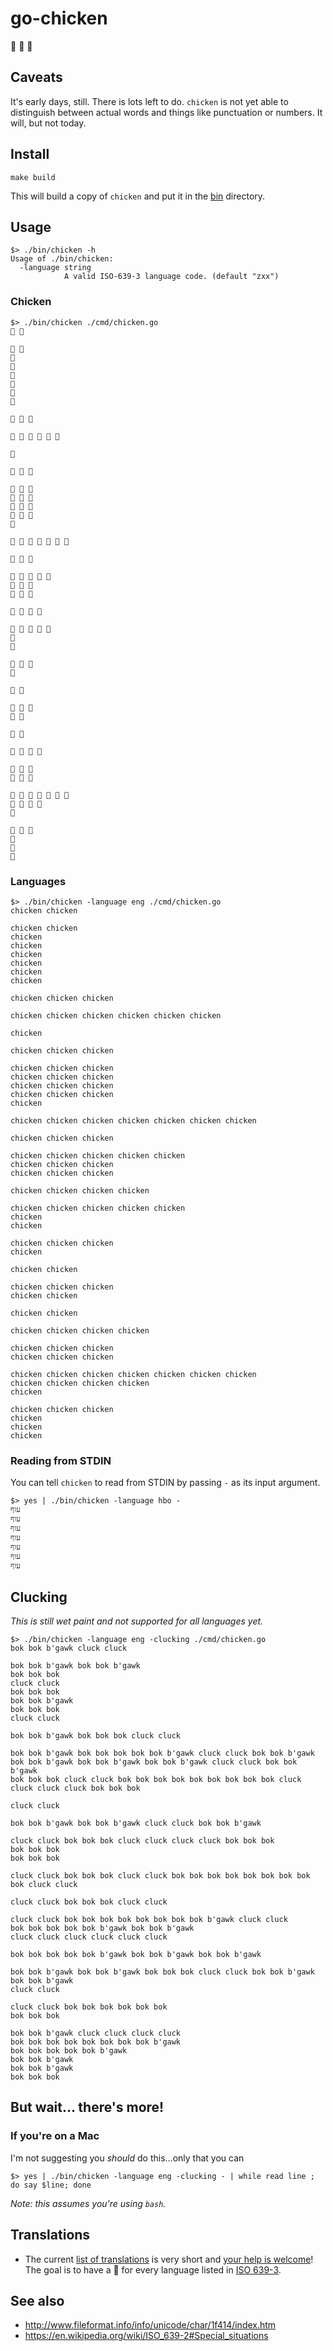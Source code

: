 # go-chicken

🐔 🐔 🐔

## Caveats

It's early days, still. There is lots left to do. `chicken` is not yet able to distinguish between actual words and things like punctuation or numbers. It will, but not today.

## Install

```
make build
```

This will build a copy of `chicken` and put it in the [bin](bin) directory.

## Usage

```
$> ./bin/chicken -h
Usage of ./bin/chicken:
  -language string
      	    A valid ISO-639-3 language code. (default "zxx")
```

### Chicken

```
$> ./bin/chicken ./cmd/chicken.go
🐔 🐔

🐔 🐔
🐔
🐔
🐔
🐔
🐔
🐔

🐔 🐔 🐔

🐔 🐔 🐔 🐔 🐔 🐔

🐔

🐔 🐔 🐔

🐔 🐔 🐔
🐔 🐔 🐔
🐔 🐔 🐔
🐔 🐔 🐔
🐔

🐔 🐔 🐔 🐔 🐔 🐔 🐔

🐔 🐔 🐔

🐔 🐔 🐔 🐔 🐔
🐔 🐔 🐔
🐔 🐔 🐔

🐔 🐔 🐔 🐔

🐔 🐔 🐔 🐔 🐔
🐔
🐔

🐔 🐔 🐔
🐔

🐔 🐔

🐔 🐔 🐔
🐔 🐔

🐔 🐔

🐔 🐔 🐔 🐔

🐔 🐔 🐔
🐔 🐔 🐔

🐔 🐔 🐔 🐔 🐔 🐔 🐔
🐔 🐔 🐔 🐔
🐔

🐔 🐔 🐔
🐔
🐔
🐔
```

### Languages

```
$> ./bin/chicken -language eng ./cmd/chicken.go
chicken chicken

chicken chicken
chicken
chicken
chicken
chicken
chicken
chicken

chicken chicken chicken

chicken chicken chicken chicken chicken chicken

chicken

chicken chicken chicken

chicken chicken chicken
chicken chicken chicken
chicken chicken chicken
chicken chicken chicken
chicken

chicken chicken chicken chicken chicken chicken chicken

chicken chicken chicken

chicken chicken chicken chicken chicken
chicken chicken chicken
chicken chicken chicken

chicken chicken chicken chicken

chicken chicken chicken chicken chicken
chicken
chicken

chicken chicken chicken
chicken

chicken chicken

chicken chicken chicken
chicken chicken

chicken chicken

chicken chicken chicken chicken

chicken chicken chicken
chicken chicken chicken

chicken chicken chicken chicken chicken chicken chicken
chicken chicken chicken chicken
chicken

chicken chicken chicken
chicken
chicken
chicken
```

### Reading from STDIN

You can tell `chicken` to read from STDIN by passing `-` as its input argument.

```
$> yes | ./bin/chicken -language hbo -
עוף
עוף
עוף
עוף
עוף
עוף
עוף
```

## Clucking

_This is still wet paint and not supported for all languages yet._

```
$> ./bin/chicken -language eng -clucking ./cmd/chicken.go
bok bok b'gawk cluck cluck

bok bok b'gawk bok bok b'gawk
bok bok bok
cluck cluck
bok bok bok
bok bok b'gawk
bok bok bok
cluck cluck

bok bok b'gawk bok bok bok cluck cluck

bok bok b'gawk bok bok bok bok bok b'gawk cluck cluck bok bok b'gawk bok bok b'gawk bok bok b'gawk bok bok b'gawk cluck cluck bok bok b'gawk
bok bok bok cluck cluck bok bok bok bok bok bok bok bok bok cluck cluck cluck cluck bok bok bok

cluck cluck

bok bok b'gawk bok bok b'gawk cluck cluck bok bok b'gawk

cluck cluck bok bok bok cluck cluck cluck cluck bok bok bok
bok bok bok
bok bok bok

cluck cluck bok bok bok cluck cluck bok bok bok bok bok bok bok bok bok cluck cluck

cluck cluck bok bok bok cluck cluck

cluck cluck bok bok bok bok bok bok bok bok b'gawk cluck cluck
bok bok bok bok bok b'gawk bok bok b'gawk
cluck cluck cluck cluck cluck cluck

bok bok bok bok bok b'gawk bok bok b'gawk bok bok b'gawk

bok bok b'gawk bok bok b'gawk bok bok bok cluck cluck bok bok b'gawk
bok bok b'gawk
cluck cluck

cluck cluck bok bok bok bok bok bok
bok bok bok

bok bok b'gawk cluck cluck cluck cluck
bok bok bok bok bok bok bok bok b'gawk
bok bok bok bok bok b'gawk
bok bok b'gawk
bok bok b'gawk
bok bok bok
```

## But wait... there's more!

### If you're on a Mac

I'm not suggesting you _should_ do this...only that you can

```
$> yes | ./bin/chicken -language eng -clucking - | while read line ; do say $line; done
```

_Note: this assumes you're using `bash`._

## Translations

* The current [list of translations](strings/strings.go) is very short and [your help is welcome](https://github.com/thisisaaronland/go-chicken/pulls)! The goal is to have a 🐔 for every language listed in [ISO 639-3](https://en.wikipedia.org/wiki/List_of_ISO_639-3_codes).
 
## See also

* http://www.fileformat.info/info/unicode/char/1f414/index.htm
* https://en.wikipedia.org/wiki/ISO_639-2#Special_situations
